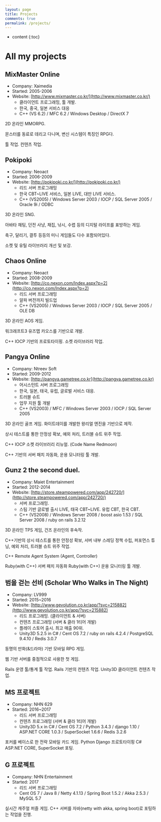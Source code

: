 ```yaml
---
layout: page
title: Projects
comments: true
permalink: /projects/
---
```


* content
{:toc}

# All my projects

## MixMaster Online
* Company: Xaimedia
* Started: 2005-2006
* Website: [http://www.mixmaster.co.kr/](http://www.mixmaster.co.kr/)
    * 클라이언트 프로그래밍, 툴 개발.
    * 한국, 중국, 일본 서비스 대응
    * C++ (VS 6.2) / MFC 6.2 / Windows Desktop / DirectX 7

2D 온라인 MMORPG. 

몬스터를 동료로 데리고 다니며, 변신 시스템이 특징인 RPG다.

툴 작업.
컨텐츠 작업. 

## Pokipoki
* Company: Neoact
* Started: 2006-2009
* Website: [http://pokipoki.co.kr/](http://pokipoki.co.kr/)
    * 리드 서버 프로그래밍
    * 한국 CBT~LIVE 서비스, 일본 LIVE, 대만 LIVE 서비스.
    * C++ (VS2005) / Windows Server 2003 / IOCP / SQL Server 2005 / Oracle 9i / ODBC

3D 온라인 SNG. 

아바타 채팅, 던전 사냥, 채집, 낚시, 수렵 등의 디지털 라이프를 표방하는 게임.

축구, 달리기, 결투 등등의 미니 게임들도 다수 포함되어있다.

소켓 및 유틸 라이브러리 개선 및 보강.

## Chaos Online
* Company: Neoact
* Started: 2008-2009
* Website: [http://co.nexon.com/Index.aspx?p=2](http://co.nexon.com/Index.aspx?p=2)
    * 리드 서버 프로그래밍
    * 알파 버전까지 빌드업
    * C++ (VS2005) / Windows Server 2003 / IOCP / SQL Server 2005 / OLE DB
    
3D 온라인 AOS 게임.

워크래프트3 유즈맵 카오스를 기반으로 개발.

C++ IOCP 기반의 프로토타이핑.
소켓 라이브러리 작업.

## Pangya Online
* Company: Ntreev Soft
* Started: 2009-2012
* Website: [http://pangya.gametree.co.kr](http://pangya.gametree.co.kr)
   * 어시스턴트 서버 프로그래밍
   * 한국, 일본, 태국, 유럽, 글로벌 서비스 대응.
   * 트러블 슈트
   * 업무 지원 툴 개발
   * C++ (VS2003) / MFC / Windows Server 2003 / IOCP / SQL Server 2005

3D 온라인 골프 게임. 화이트데이를 개발한 왕리얼 엔진을 기반으로 제작.

상시 테스트를 통한 안정성 확보, 예외 처리, 트러블 슈트 위주 작업.

C++ IOCP 소켓 라이브러리 리뉴얼. (Code Name Redmoon)

C++ 기반의 서버 패치 자동화, 운용 모니터링 툴 개발.

## Gunz 2 the second duel.
* Company: Maiet Entertainment
* Started: 2012-2014
* Website: [http://store.steampowered.com/app/242720/](http://store.steampowered.com/app/242720/)
   * 서버 프로그래밍.
   * 스팀 기반 글로벌 출시 LIVE, 태국 CBT~LIVE. 유럽 CBT, 한국 CBT.
   * C++ (VS2008) / Windows Server 2008 / boost asio 1.53 / SQL Server 2008 / ruby on rails 3.2.12

3D 온라인 TPS 게임, 건즈 온라인의 후속작.

C++기반의 상시 테스트를 통한 안정성 확보, 서버 내부 스레딩 정책 수립, 퍼포먼스 튜닝, 예외 처리, 트러블 슈트 위주 작업.

C++ Remote Agent System (Agent, Controller)

Ruby(with C++) 서버 패치 자동화
Ruby(with C++) 운용 모니터링 툴 개발.

## 범을 걷는 선비 (Scholar Who Walks in The Night)
* Company: LV999
* Started: 2015~2016
* Website: [http://www.gevolution.co.kr/app/?svc=215882](http://www.gevolution.co.kr/app/?svc=215882)
   * 리드 프로그래밍. (클라이언트 & 서버)
   * 컨텐츠 프로그래밍 (서버 & 클라 1티어 개발)
   * 플레이 스토어 출시. 최고 매출 90위.
   * Unity3D 5.2.5 in C# / Cent OS 7.2 / ruby on rails 4.2.4 / PostgreSQL 9.4.10 / Redis 3.0.7

동명의 만화(&드라마) 기반 모바일 RPG 게임.

웹 기반 서버를 중점적으로 사용한 첫 게임.

Rails 운영 툴/통계 툴 작업.
Rails 기반의 컨텐츠 작업.
Unity3D 클라이언트 컨텐츠 작업.


## MS 프로젝트
* Company: NHN 629
* Started: 2016~2017
   * 리드 서버 프로그래밍
   * 컨텐츠 프로그래밍 (서버 & 클라 1티어 개발)
   * Unity3D 5.x in C# / Cent OS 7.2 / Python 3.4.3 / django 1.10 / ASP.NET CORE 1.0.3 / SuperSocket 1.6.6 / Redis 3.2.6
   
포커를 베이스로 한 전략 모바일 카드 게임.
Python Django 프로토타이핑
C# ASP.NET CORE, SuperSocket 포팅.

## G 프로젝트
* Company: NHN Entertainment
* Started: 2017
   * 리드 서버 프로그래밍
   * Cent OS 7  / Java 8 / Netty 4.1.13 / Spring Boot 1.5.2 / Akka 2.5.3 / MySQL 5.7
   
실시간 캐주얼 퍼즐 게임.
C++ 서버를 자바(netty with akka, spring boot)로 포팅하는 작업을 진행.